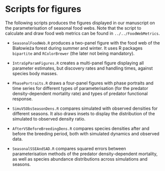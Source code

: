 # Scripts for figures

The following scripts produces the figures displayed in our manuscript on the parameterisation of seasonal food webs. Note that the script to calculate and draw food web metrics can be found in `../../FoodWebMetrics`.

* `SeasonalFoodWeb.R` produces a two-panel figure with the food web of the Bia&#322;owie&#380;a forest during summer and winter.
It uses R packages `bipartite` and `RColorBrewer` (the later not being mandatory). 

* `IntraSpParamFigures.R` creates a multi-panel figure displaying all parameter estimates, but discovery rates and handling times, against species body masses.

* `PhasePortraits.R` draws a four-panel figures with phase portraits and time series for different types of parameterisation (for the predator density-dependent mortality rate) and types of predator functional response.

* `SimuVSObsSeasonDens.R` compares simulated with observed densities for different seasons. It also draws insets to display the distribution of the simulated to observed density ratio.

* `AfterVSBeforeBreedingDens.R` compares species densities after and before the breeding period, both with simulated dynamics and observed data.

* `SeasonalSSEAndSAD.R` compares squared errors between parameterisation methods of the predator density-dependent mortality, as well as species abundance distributions across simulations and seasons.
